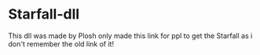 # Starfall-dll
This dll was made by Plosh only made this link for ppl to get the Starfall as i don't remember the old link of it!
